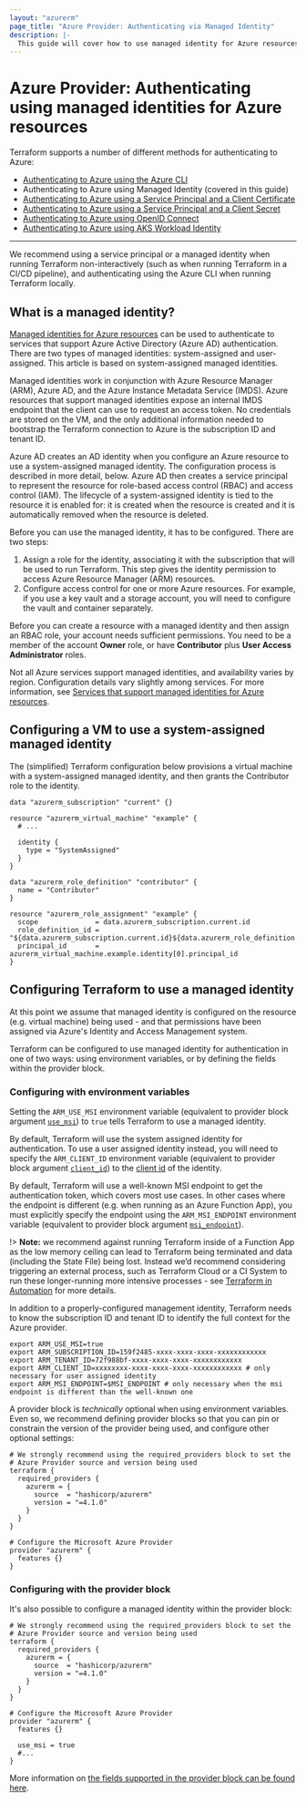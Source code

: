 ```yaml
---
layout: "azurerm"
page_title: "Azure Provider: Authenticating via Managed Identity"
description: |-
  This guide will cover how to use managed identity for Azure resources as authentication for the Azure Provider.
---
```


# Azure Provider: Authenticating using managed identities for Azure resources

Terraform supports a number of different methods for authenticating to Azure:

- [Authenticating to Azure using the Azure CLI](azure_cli.html)
- Authenticating to Azure using Managed Identity (covered in this guide)
- [Authenticating to Azure using a Service Principal and a Client Certificate](service_principal_client_certificate.html)
- [Authenticating to Azure using a Service Principal and a Client Secret](service_principal_client_secret.html)
- [Authenticating to Azure using OpenID Connect](service_principal_oidc.html)
- [Authenticating to Azure using AKS Workload Identity](aks_workload_identity.html)

---

We recommend using a service principal or a managed identity when running Terraform non-interactively (such as when running Terraform in a CI/CD pipeline), and authenticating using the Azure CLI when running Terraform locally.

## What is a managed identity?

[Managed identities for Azure resources](https://docs.microsoft.com/azure/active-directory/managed-identities-azure-resources/overview) can be used to authenticate to services that support Azure Active Directory (Azure AD) authentication. There are two types of managed identities: system-assigned and user-assigned. This article is based on system-assigned managed identities.

Managed identities work in conjunction with Azure Resource Manager (ARM), Azure AD, and the Azure Instance Metadata Service (IMDS). Azure resources that support managed identities expose an internal IMDS endpoint that the client can use to request an access token. No credentials are stored on the VM, and the only additional information needed to bootstrap the Terraform connection to Azure is the subscription ID and tenant ID.

Azure AD creates an AD identity when you configure an Azure resource to use a system-assigned managed identity. The configuration process is described in more detail, below. Azure AD then creates a service principal to represent the resource for role-based access control (RBAC) and access control (IAM). The lifecycle of a system-assigned identity is tied to the resource it is enabled for: it is created when the resource is created and it is automatically removed when the resource is deleted.

Before you can use the managed identity, it has to be configured. There are two steps:

1. Assign a role for the identity, associating it with the subscription that will be used to run Terraform. This step gives the identity permission to access Azure Resource Manager (ARM) resources.
1. Configure access control for one or more Azure resources. For example, if you use a key vault and a storage account, you will need to configure the vault and container separately.

Before you can create a resource with a managed identity and then assign an RBAC role, your account needs sufficient permissions. You need to be a member of the account **Owner** role, or have **Contributor** plus **User Access Administrator** roles.

Not all Azure services support managed identities, and availability varies by region. Configuration details vary slightly among services. For more information, see [Services that support managed identities for Azure resources](https://docs.microsoft.com/azure/active-directory/managed-identities-azure-resources/services-support-managed-identities).

## Configuring a VM to use a system-assigned managed identity

The (simplified) Terraform configuration below provisions a virtual machine with a system-assigned managed identity, and then grants the Contributor role to the identity.

```hcl
data "azurerm_subscription" "current" {}

resource "azurerm_virtual_machine" "example" {
  # ...

  identity {
    type = "SystemAssigned"
  }
}

data "azurerm_role_definition" "contributor" {
  name = "Contributor"
}

resource "azurerm_role_assignment" "example" {
  scope              = data.azurerm_subscription.current.id
  role_definition_id = "${data.azurerm_subscription.current.id}${data.azurerm_role_definition.contributor.id}"
  principal_id       = azurerm_virtual_machine.example.identity[0].principal_id
}
```

## Configuring Terraform to use a managed identity

At this point we assume that managed identity is configured on the resource (e.g. virtual machine) being used - and that permissions have been assigned via Azure's Identity and Access Management system.

Terraform can be configured to use managed identity for authentication in one of two ways: using environment variables, or by defining the fields within the provider block.

### Configuring with environment variables

Setting the `ARM_USE_MSI` environment variable (equivalent to provider block argument [`use_msi`](https://registry.terraform.io/providers/hashicorp/azurerm/latest/docs#use_msi)) to `true` tells Terraform to use a managed identity.

By default, Terraform will use the system assigned identity for authentication. To use a user assigned identity instead, you will need to specify the `ARM_CLIENT_ID` environment variable (equivalent to provider block argument [`client_id`](https://registry.terraform.io/providers/hashicorp/azurerm/latest/docs#client_id)) to the [client id](https://registry.terraform.io/providers/hashicorp/azurerm/latest/docs/resources/user_assigned_identity#client_id) of the identity.

By default, Terraform will use a well-known MSI endpoint to get the authentication token, which covers most use cases. In other cases where the endpoint is different (e.g. when running as an Azure Function App), you must explicitly specify the endpoint using the `ARM_MSI_ENDPOINT` environment variable (equivalent to provider block argument [`msi_endpoint`](https://registry.terraform.io/providers/hashicorp/azurerm/latest/docs#msi_endpoint)).

!> **Note:** we recommend against running Terraform inside of a Function App as the low memory ceiling can lead to Terraform being terminated and data (including the State File) being lost. Instead we’d recommend considering triggering an external process, such as Terraform Cloud or a CI System to run these longer-running more intensive processes - see [Terraform in Automation](https://learn.hashicorp.com/tutorials/terraform/automate-terraform) for more details.

In addition to a properly-configured management identity, Terraform needs to know the subscription ID and tenant ID to identify the full context for the Azure provider.

```shell
export ARM_USE_MSI=true
export ARM_SUBSCRIPTION_ID=159f2485-xxxx-xxxx-xxxx-xxxxxxxxxxxx
export ARM_TENANT_ID=72f988bf-xxxx-xxxx-xxxx-xxxxxxxxxxxx
export ARM_CLIENT_ID=xxxxxxxx-xxxx-xxxx-xxxx-xxxxxxxxxxxx # only necessary for user assigned identity
export ARM_MSI_ENDPOINT=$MSI_ENDPOINT # only necessary when the msi endpoint is different than the well-known one
```

A provider block is _technically_ optional when using environment variables. Even so, we recommend defining provider blocks so that you can pin or constrain the version of the provider being used, and configure other optional settings:

```hcl
# We strongly recommend using the required_providers block to set the
# Azure Provider source and version being used
terraform {
  required_providers {
    azurerm = {
      source  = "hashicorp/azurerm"
      version = "=4.1.0"
    }
  }
}

# Configure the Microsoft Azure Provider
provider "azurerm" {
  features {}
}
```

### Configuring with the provider block

It's also possible to configure a managed identity within the provider block:

```hcl
# We strongly recommend using the required_providers block to set the
# Azure Provider source and version being used
terraform {
  required_providers {
    azurerm = {
      source  = "hashicorp/azurerm"
      version = "=4.1.0"
    }
  }
}

# Configure the Microsoft Azure Provider
provider "azurerm" {
  features {}

  use_msi = true
  #...
}
```

More information on [the fields supported in the provider block can be found here](../index.html#argument-reference).

<!-- it's not clear to me that we even need this info; it seems like this is the sort of thing you'd know about if you needed it.

### Custom MSI endpoints

Developers who are using a custom MSI endpoint can specify the endpoint in one of two ways:

- In the provider block using the `msi_endpoint` field
- Using the `ARM_MSI_ENDPOINT` environment variable.

You don't normally need to set the endpoint, because Terraform and the Azure Provider will automatically locate the appropriate endpoint.

-->
